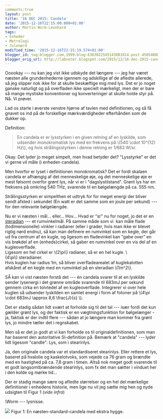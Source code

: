 ```yaml
---
comments:true
layout: post
title: '16 DEC 2015: Candela'
date: '2015-12-16T22:15:00.000+01:00'
author: Martin Worm-Leonhard
tags:
- Enheder
- Metrologi
- Julenørd
modified_time: '2015-12-16T22:15:19.574+01:00'
blogger_id: tag:blogger.com,1999:blog-6363822545143881814.post-4505488842562408555
blogger_orig_url: http://labnoter.blogspot.com/2015/12/16-dec-2015-candela.html
---
```


Ooookay --- nu kan jeg vist ikke udskyde det længere --- jeg har været
næsten alle grundenhederne igennem og adskillige af de afledte allerede,
så jeg slipper nok ikke for at skulle beskæftige mig med lys. Det er jo
noget ganske naturligt og på overfladen ikke specielt mærkeligt, men der
er bare så mange mystiske konventioner og konverteringer at skulle holde
styr på. Nå. Vi prøver.

Lad os starte i øverste venstre hjørne af tavlen med definitionen, og så
få gnavet os ind på de forskellige mærkværdigheder efterhånden som de
dukker op.

Definition:

>En candela er er lysstyrken i en given retning af en
>lyskilde, som udsender monokromatisk lys med en frekvens på \\(540
>\cdot 10^{12} Hz\\), og hvis strålingsstyrken i denne retning er 1/683
>W/sr.

Okay. Det lyder jo meget simpelt, men hvad betyder det? "Lysstyrke" er
det vi gerne vil måle (i enheden candela).

Men hvorfor er lyset i definitionen monokromatisk? Det er fordi skalaen
candela er afhængig af det menneskelige øje, og det menneskelige øje er
mest følsomt overfor grønt lys, når vi er i "dagslystilstand". Grønt lys
har en frekvens på omkring 540 THz, svarende til en bølgelængde på ca.
555 nm.

Strålingsstyrken er simpelthen et udtryk for for meget energi der bliver
sendt afsted i sekundet (En watt er det samme som en joule per sekund) ---
for den relevante bølgelængde.

Nu er vi næsten i mål... eller... Hov... Hvad er "sr" nu for noget, jo
det er en [steradian](https://da.wikipedia.org/wiki/Steradian) --- et
rumvinkelmål. På samme måde som vi  kan måle flade (todimensionelle)
vinkler i radianer (eller i grader, hvis man ikke er blevet rigtig nørd
endnu), så kan man definere en rumvinkel som en kegle, der går ud fra
centrum af en kugle, og ligesom en fladevinkel kan "gabe over" en vis
brøkdel af en (enheds)cirkel, så gaber en rumvinkel over en vis del af
en kugleoverflade.  
Ligesom en hel cirkel er \\(2\pi\\) radianer, så er en hel kugle
 \\(4\pi\\) steradianer.  
Hvis kuglen har radius 1m, så bliver overfladearealet af kuglekalotten
afskåret af en kegle med en rumvinkel på en steradian \\(1m^2\\).

SÅ kan vi vist næsten forstå det --- én candela svarer til at en lyskilde
sender lysenergi i det grønne område svarende til 683mJ per sekund
gennem cirka en tolvtedel af en kugleoverflade. Integrerer vi over hele
kuglen så udsender lyskilden en samlet energi i form af fotoner på
\\(4\pi \cdot 683mJ \approx 8,6 \frac{J}{s} \\).

Det er stadig sådan lidt svært at forholde sig til det tal --- især fordi
det kun gælder grønt lys, og der faktisk er en vægtningsfunktion for
bølgelænger - ja, faktisk er der indtil flere --- sådan at jo længere man
kommer fra grønt lys, jo mindre tæller det i regnskabet.

Men så er det jo godt at vi kan forholde os til originaldefinitionen,
som man har baseret den autoritative SI-definition på. Bemærk at
"candela" --- lyder lidt ligesom "candle": Lys, som i stearinlys. 

Ja, den
originale candela var et standardiseret stearinlys. Eller rettere et
lys, baseret på hvalolie og kaskelotvoks, som vejede ca 76 gram og
brændte med en hastighed på ca. 7,8 gram i timen. Altså nok meget godt
svarende til et godt langsomtbrændende stearinlys, som fx det man sætter
i vinduet her i den kolde og mørke tid...

Der er stadig mange sære og afledte størrelser og en hel del mærkelige
definitioner i enhedens historie, men lige nu vil jeg sætte mig hen og
nyde udsigten til Figur 1 (*vide infra*)

\\Worm --- lysnisse.

[![]({{site.url}}/images/-1wl0NPofkEc/VnHTViZtD4I/AAAAAAAADWI/ILSoYnZZ2fs/s320/2015-12-16%2B22.07.48.jpg)]({{site.url}}/images/-1wl0NPofkEc/VnHTViZtD4I/AAAAAAAADWI/ILSoYnZZ2fs/s1600/2015-12-16%2B22.07.48.jpg)
Figur 1: En næsten-standard-candela med ekstra hygge.

